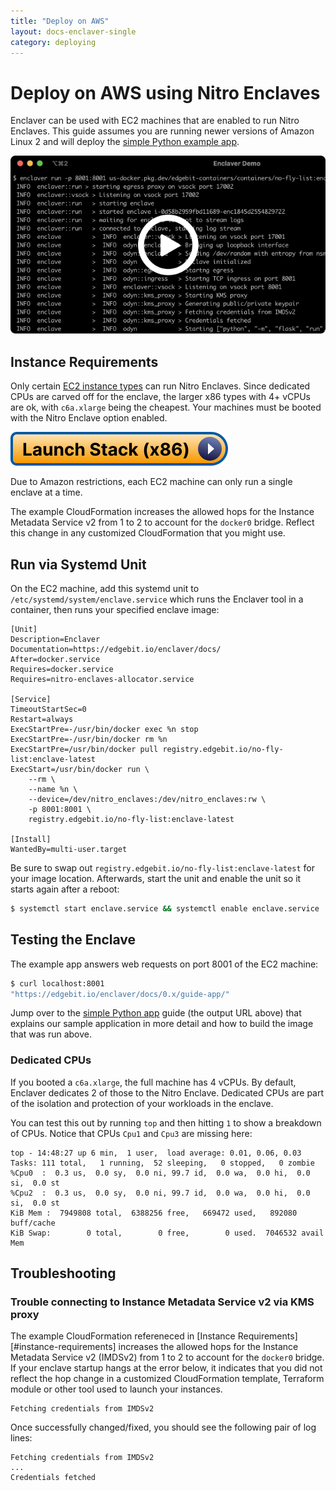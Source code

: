 ```yaml
---
title: "Deploy on AWS"
layout: docs-enclaver-single
category: deploying
---
```


# Deploy on AWS using Nitro Enclaves

Enclaver can be used with EC2 machines that are enabled to run Nitro Enclaves. This guide assumes you are running newer versions of Amazon Linux 2 and will deploy the [simple Python example app][app].

[![No-Fly demo on YouTube](img/thumb-run.png)](https://www.youtube.com/watch?v=MBXxzeiGYew)

## Instance Requirements

Only certain [EC2 instance types][instance-req] can run Nitro Enclaves. Since dedicated CPUs are carved off for the enclave, the larger x86 types with 4+ vCPUs are ok, with `c6a.xlarge` being the cheapest. Your machines must be booted with the Nitro Enclave option enabled.

[![CloudFormation](img/launch-stack-x86.svg)][cloudformation-x86]

Due to Amazon restrictions, each EC2 machine can only run a single enclave at a time.

The example CloudFormation increases the allowed hops for the Instance Metadata Service v2 from 1 to 2 to account for the `docker0` bridge. Reflect this change in any customized CloudFormation that you might use.

## Run via Systemd Unit

On the EC2 machine, add this systemd unit to `/etc/systemd/system/enclave.service` which runs the Enclaver tool in a container, then runs your specified enclave image:

```systemd
[Unit]
Description=Enclaver
Documentation=https://edgebit.io/enclaver/docs/
After=docker.service
Requires=docker.service
Requires=nitro-enclaves-allocator.service

[Service]
TimeoutStartSec=0
Restart=always
ExecStartPre=-/usr/bin/docker exec %n stop
ExecStartPre=-/usr/bin/docker rm %n
ExecStartPre=/usr/bin/docker pull registry.edgebit.io/no-fly-list:enclave-latest
ExecStart=/usr/bin/docker run \
    --rm \
    --name %n \
    --device=/dev/nitro_enclaves:/dev/nitro_enclaves:rw \
    -p 8001:8001 \
    registry.edgebit.io/no-fly-list:enclave-latest

[Install]
WantedBy=multi-user.target
```

Be sure to swap out `registry.edgebit.io/no-fly-list:enclave-latest` for your image location. Afterwards, start the unit and enable the unit so it starts again after a reboot:

```sh
$ systemctl start enclave.service && systemctl enable enclave.service
```

## Testing the Enclave

The example app answers web requests on port 8001 of the EC2 machine:

```sh
$ curl localhost:8001
"https://edgebit.io/enclaver/docs/0.x/guide-app/"
```

Jump over to the [simple Python app][app] guide (the output URL above) that explains our sample application in more detail and how to build the image that was run above.

### Dedicated CPUs

If you booted a `c6a.xlarge`, the full machine has 4 vCPUs. By default, Enclaver dedicates 2 of those to the Nitro Enclave. Dedicated CPUs are part of the isolation and protection of your workloads in the enclave.

You can test this out by running `top` and then hitting `1` to show a breakdown of CPUs. Notice that CPUs `Cpu1` and `Cpu3` are missing here:

```
top - 14:48:27 up 6 min,  1 user,  load average: 0.01, 0.06, 0.03
Tasks: 111 total,   1 running,  52 sleeping,   0 stopped,   0 zombie
%Cpu0  :  0.3 us,  0.0 sy,  0.0 ni, 99.7 id,  0.0 wa,  0.0 hi,  0.0 si,  0.0 st
%Cpu2  :  0.3 us,  0.0 sy,  0.0 ni, 99.7 id,  0.0 wa,  0.0 hi,  0.0 si,  0.0 st
KiB Mem :  7949808 total,  6388256 free,   669472 used,   892080 buff/cache
KiB Swap:        0 total,        0 free,        0 used.  7046532 avail Mem
```

## Troubleshooting

### Trouble connecting to Instance Metadata Service v2 via KMS proxy

The example CloudFormation refereneced in [Instance Requirements][#instance-requirements] increases the allowed hops for the Instance Metadata Service v2 (IMDSv2) from 1 to 2 to account for the `docker0` bridge. If your enclave startup hangs at the error below, it indicates that you did not reflect the hop change in a customized CloudFormation template, Terraform module or other tool used to launch your instances.

```
Fetching credentials from IMDSv2
```

Once successfully changed/fixed, you should see the following pair of log lines:

```
Fetching credentials from IMDSv2
...
Credentials fetched
```

[cloudformation-x86]: https://us-east-1.console.aws.amazon.com/cloudformation/home?region=us-east-1#/stacks/create/review?templateURL=https://enclaver-cloudformation.s3.amazonaws.com/enclaver.cloudformation-x86.yaml&stackName=Enclaver-Demo
[cloudformation-arm]: https://us-east-1.console.aws.amazon.com/cloudformation/home?region=us-east-1#/stacks/create/review?templateURL=https://enclaver-cloudformation.s3.amazonaws.com/enclaver.cloudformation-arm.yaml&stackName=Enclaver-Demo
[app]: guide-app.md
[instance-req]: https://docs.aws.amazon.com/enclaves/latest/user/nitro-enclave.html#nitro-enclave-reqs